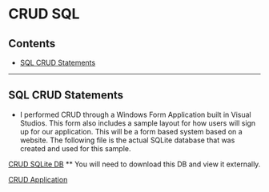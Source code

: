 # CRUD SQL

<a name="contents"></a>
## Contents

* [SQL CRUD Statements](#sql-statement)

***

<a name="sql-statement"></a>
## SQL CRUD Statements

* I performed CRUD through a Windows Form Application built in Visual Studios. This form also includes a sample layout for how users will sign up for our application. This will be a form based system based on a website. The following file is the actual SQLite database that was created and used for this sample.

[CRUD SQLite DB](https://github.com/ckrizek/CS665-Project-1/blob/main/CS665-Project-1/CS665-Project-1/bin/Debug/Roomers_DB.db)
** You will need to download this DB and view it externally.

[CRUD Application](https://github.com/ckrizek/CS665-Project-1/tree/main/CS665-Project-1)
